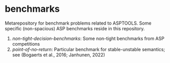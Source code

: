 # benchmarks
Metarepository for benchmark problems related to ASPTOOLS. Some specific (non-spacious) ASP benchmarks reside in this repository.

1. *non-tight-decision-benchmarks*: Some non-tight benchmarks from ASP competitions
2. *point-of-no-return*: Particular benchmark for stable-unstable semantics; see (Bogaerts et al., 2016; Janhunen, 2022)

